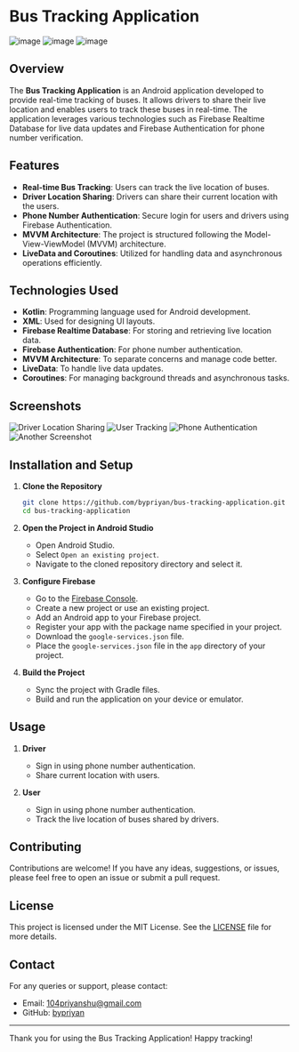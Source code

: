 # Bus Tracking Application
![image](https://github.com/bypriyan/Bus-Tracking-Application/assets/86232180/7a027e51-beb4-4ce4-a0ea-1a793b0ac04c)
![image](https://github.com/bypriyan/Bus-Tracking-Application/assets/86232180/b0837016-7bfd-4f52-afe0-15cd1d0619c1)
![image](https://github.com/bypriyan/Bus-Tracking-Application/assets/86232180/15363cbc-96b0-4695-8a66-ca1910bbc410)

## Overview
The **Bus Tracking Application** is an Android application developed to provide real-time tracking of buses. It allows drivers to share their live location and enables users to track these buses in real-time. The application leverages various technologies such as Firebase Realtime Database for live data updates and Firebase Authentication for phone number verification.

## Features
- **Real-time Bus Tracking**: Users can track the live location of buses.
- **Driver Location Sharing**: Drivers can share their current location with the users.
- **Phone Number Authentication**: Secure login for users and drivers using Firebase Authentication.
- **MVVM Architecture**: The project is structured following the Model-View-ViewModel (MVVM) architecture.
- **LiveData and Coroutines**: Utilized for handling data and asynchronous operations efficiently.

## Technologies Used
- **Kotlin**: Programming language used for Android development.
- **XML**: Used for designing UI layouts.
- **Firebase Realtime Database**: For storing and retrieving live location data.
- **Firebase Authentication**: For phone number authentication.
- **MVVM Architecture**: To separate concerns and manage code better.
- **LiveData**: To handle live data updates.
- **Coroutines**: For managing background threads and asynchronous tasks.

## Screenshots
![Driver Location Sharing](https://github.com/bypriyan/Bus-Tracking-Application/assets/86232180/c79823e4-adc4-4de0-93b8-f5c61416d2df)
![User Tracking](https://github.com/bypriyan/Bus-Tracking-Application/assets/86232180/a86a729d-6d73-423e-aa19-06be6e27a568)
![Phone Authentication](https://github.com/bypriyan/Bus-Tracking-Application/assets/86232180/188f5037-a378-4ad7-b284-fdfbd0cfa0dc)
![Another Screenshot](https://github.com/bypriyan/Bus-Tracking-Application/assets/86232180/e243ff07-7599-42c6-bd94-1bbfe4d3233c)

## Installation and Setup
1. **Clone the Repository**
    ```bash
    git clone https://github.com/bypriyan/bus-tracking-application.git
    cd bus-tracking-application
    ```

2. **Open the Project in Android Studio**
    - Open Android Studio.
    - Select `Open an existing project`.
    - Navigate to the cloned repository directory and select it.

3. **Configure Firebase**
    - Go to the [Firebase Console](https://console.firebase.google.com/).
    - Create a new project or use an existing project.
    - Add an Android app to your Firebase project.
    - Register your app with the package name specified in your project.
    - Download the `google-services.json` file.
    - Place the `google-services.json` file in the `app` directory of your project.

4. **Build the Project**
    - Sync the project with Gradle files.
    - Build and run the application on your device or emulator.

## Usage
1. **Driver**
    - Sign in using phone number authentication.
    - Share current location with users.
    
2. **User**
    - Sign in using phone number authentication.
    - Track the live location of buses shared by drivers.

## Contributing
Contributions are welcome! If you have any ideas, suggestions, or issues, please feel free to open an issue or submit a pull request.

## License
This project is licensed under the MIT License. See the [LICENSE](LICENSE) file for more details.

## Contact
For any queries or support, please contact:
- Email: 104priyanshu@gmail.com
- GitHub: [bypriyan](https://github.com/bypriyan)

---

Thank you for using the Bus Tracking Application! Happy tracking!

